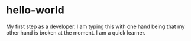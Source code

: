 # hello-world
My first step as a developer.
I am typing this with one hand being that my other hand is broken at the moment.
I am a quick learner.
